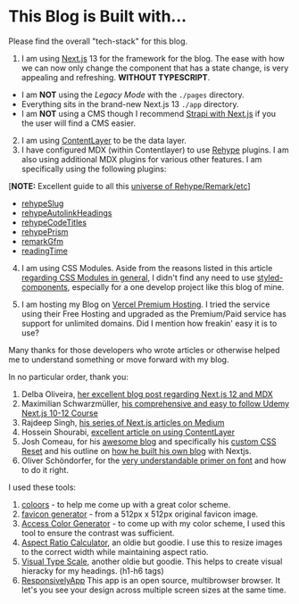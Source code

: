 # This Blog is Built with...

Please find the overall "tech-stack" for this blog.

1. I am using [Next.js](https://nextjs.org/blog/next-13) 13 for the framework for the blog. The ease with how we can now only change the component that has a state change, is very appealing and refreshing. **WITHOUT TYPESCRIPT**.

- I am **NOT** using the _Legacy Mode_ with the `./pages` directory.
- Everything sits in the brand-new Next.js 13 `./app` directory.
- I am **NOT** using a CMS though I recommend [Strapi with Next.js](https://strapi.io/blog) if you the user will find a CMS easier.

2. I am using [ContentLayer](https://www.contentlayer.dev/docs) to be the data layer.
3. I have configured MDX (within Contentlayer) to use [Rehype](https://github.com/rehypejs/rehype/blob/main/doc/plugins.md) plugins. I am also using additional MDX plugins for various other features. I am specifically using the following plugins:

[**NOTE:** Excellent guide to all this [universe of Rehype/Remark/etc](https://unifiedjs.com/learn/guide/introduction-to-unified/)]

- [rehypeSlug](rehype-slug)
- [rehypeAutolinkHeadings](https://github.com/rehypejs/rehype-autolink-headings)
- [rehypeCodeTitles](https://github.com/rockchalkwushock/rehype-code-titles)
- [rehypePrism](https://github.com/timlrx/rehype-prism-plus)
- [remarkGfm](https://github.com/remarkjs/remark-gfm)
- [readingTime](https://github.com/mattjennings/remark-reading-time)
<!-- - [toc](https://github.com/JS-DevTools/rehype-toc) -- COMING SOON -->

4. I am using CSS Modules. Aside from the reasons listed in this article [regarding CSS Modules in general](https://blog.openreplay.com/using-css-modules-in-react/#:~:text=In%20React%20js%2C%20where%20classes,lessens%20React%20styling's%20global%20scope.), I didn't find any need to use [styled-components](https://styled-components.com/), especially for a one develop project like this blog of mine.

5. I am hosting my Blog on [Vercel Premium Hosting](https://vercel.com/). I tried the service using their Free Hosting and upgraded as the Premium/Paid service has support for unlimited domains. Did I mention how freakin' easy it is to use?

Many thanks for those developers who wrote articles or otherwise helped me to understand something or move forward with my blog.

In no particular order, thank you:

1. Delba Oliveira, [her excellent blog post regarding Next.js 12 and MDX](https://delba.dev/blog/next-blog-structured-mdx-content-with-contentlayer)
2. Maximilian Schwarzmüller, [his comprehensive and easy to follow Udemy Next.js 10-12 Course](https://www.udemy.com/course/nextjs-react-the-complete-guide/learn/lecture/25229440?start=0#content)
3. Rajdeep Singh, [his series of Next.js articles on Medium](https://medium.com/@officialrajdeepsingh/list/create-static-blog-with-nextjs-and-markdown-34cbab11b5ed)
4. Hossein Shourabi, [excellent article on using ContentLayer](https://blog.mrcatdev.com/turns-your-mdx-files-include-yaml-into-data-with-contentlayer-in-nextjs-100daysofcode)
5. Josh Comeau, for his [awesome blog](https://www.joshwcomeau.com/) and specifically his [custom CSS Reset](https://www.joshwcomeau.com/css/custom-css-reset/) and his outline on [how he built his own blog](https://www.joshwcomeau.com/blog/how-i-built-my-blog/) with Nextjs.
6. Oliver Schöndorfer, for the [very understandable primer on font](https://pimpmytype.com/font-size/) and how to do it right.

I used these tools:

1. [coloors](https://coolors.co/) - to help me come up with a great color scheme.
2. [favicon generator](https://favicon.io/) - from a 512px x 512px original favicon image.
3. [Access Color Generator](https://www.learnui.design/tools/accessible-color-generator.html) - to come up with my color scheme, I used this tool to ensure the contrast was sufficient.
4. [Aspect Ratio Calculator](https://andrew.hedges.name/experiments/aspect_ratio/), an oldie but goodie. I use this to resize images to the correct width while maintaining aspect ratio.
5. [Visual Type Scale](https://type-scale.com/), another oldie but goodie. This helps to create visual hieracky for my headings. (h1-h6 tags)
6. [ResponsivelyApp](https://responsively.app/) This app is an open source, multibrowser browser. It let's you see your design across multiple screen sizes at the same time.
